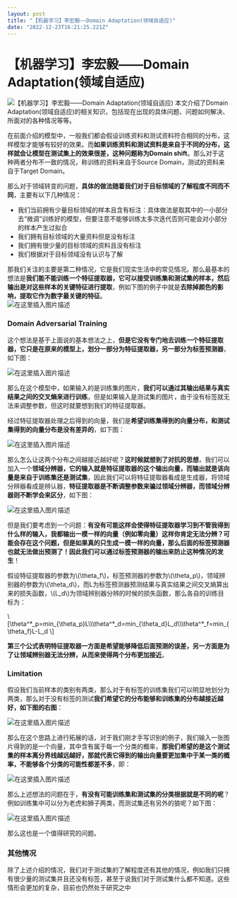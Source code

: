 ```yaml
---
layout: post
title: "【机器学习】李宏毅——Domain Adaptation(领域自适应)"
date: "2022-12-23T16:21:25.221Z"
---
```

【机器学习】李宏毅——Domain Adaptation(领域自适应)
===================================

![【机器学习】李宏毅——Domain Adaptation(领域自适应)](https://img2023.cnblogs.com/blog/2966067/202212/2966067-20221223193001165-1940879160.png) 本文介绍了Domain Adaptation(领域自适应)的相关知识，包括现在出现的具体问题、问题如何解决、所面对的各种情况等等。

在前面介绍的模型中，一般我们都会假设训练资料和测试资料符合相同的分布，这样模型才能够有较好的效果。而**如果训练资料和测试资料是来自于不同的分布，这样就会让模型在测试集上的效果很差，这种问题称为Domain shift**。那么对于这种两者分布不一致的情况，称训练的资料来自于Source Domain，测试的资料来自于Target Domain。

那么对于领域转变的问题，**具体的做法随着我们对于目标领域的了解程度不同而不同**，主要有以下几种情况：

*   我们当前拥有少量目标领域的样本且含有标注：具体做法是取其中的一小部分去“微调”训练好的模型，但要注意不能够训练太多次迭代否则可能会对小部分的样本产生过拟合
*   我们拥有目标领域的大量资料但是没有标注
*   我们拥有很少量的目标领域的资料且没有标注
*   我们根据对于目标领域没有认识与了解

那我们关注的主要是第二种情况，它是我们现实生活中的常见情况。那么最基本的想法是**我们能不能训练一个特征提取器，它可以接受训练集和测试集的样本，然后输出是对这些样本的关键特征进行提取**，例如下图的例子中就是**去除掉颜色的影响，提取它作为数字最关键的特征**。  
![在这里插入图片描述](https://img-blog.csdnimg.cn/4a2d89595a034ec9ab42e1aeee802d38.png#pic_center)

### Domain Adversarial Training

这个想法是基于上面说的基本想法之上，**但是它没有专门地去训练一个特征提取器，它只是在原来的模型上，划分一部分为特征提取器，另一部分为标签预测器**，如下图：

![在这里插入图片描述](https://img-blog.csdnimg.cn/c36114354059416ba07fdde68ce46b00.png#pic_center)

那么在这个模型中，如果输入的是训练集的图片，**我们可以通过其输出结果与真实结果之间的交叉熵来进行训练**，但是如果输入是测试集的图片，由于没有标签就无法来调整参数，但这时就要想到我们的特征提取器。

经过特征提取器处理之后得到的向量，我们是**希望训练集得到的向量分布，和测试集得到的向量分布是没有差异的**，如下图：

![在这里插入图片描述](https://img-blog.csdnimg.cn/5e3ed8f62da048cfb98d333e8d9e547b.png#pic_center)

那么怎么让这两个分布之间越接近越好呢？**这时候就想到了对抗的思想**，我们可以加入一个**领域分辨器，它的输入就是特征提取器的这个输出向量，而输出就是该向量是来自于训练集还是测试集**，因此我们可以将特征提取器看成是生成器，将领域分辨器看成是辨认器，**特征提取器是不断调整参数来骗过领域分辨器，而领域分辨器则不断学会来区分**，如下图：

![在这里插入图片描述](https://img-blog.csdnimg.cn/b0f631c8542744e490151ec223035c4c.png#pic_center)

但是我们要考虑到一个问题：**有没有可能这样会使得特征提取器学习到不管我得到什么样的输入，我都输出一模一样的向量（例如零向量）这样你肯定无法分辨？可能会存在这个问题，但是如果真的只生成一模一样的向量，那么后面的标签预测器也就无法做出预测了！因此我们可以通过标签预测器的输出来防止这种情况的发生**！

假设特征提取器的参数为\\(\\theta\_f\\)，标签预测器的参数为\\(\\theta\_p\\)，领域辨别器的参数为\\(\\theta\_d\\)，而L为标签预测器预测结果与真实结果之间交叉熵算出来的损失函数，\\(L\_d\\)为领域辨别器分辨的时候的损失函数，那么各自的训练目标为：

\\\[\\theta^\*\_p=min\_{\\theta\_p}L\\\\\\theta^\*\_d=min\_{\\theta\_d}L\_d\\\\\\theta^\*\_f=min\_{\\theta\_f}L-L\_d \\\]

**第三个公式表明特征提取器一方面是希望能够降低后面预测的误差，另一方面是为了让领域辨别器无法分辨，从而来使得两个分布更加接近**。

### Limitation

假设我们当前样本的类别有两类，那么对于有标签的训练集我们可以明显地划分为两类，那么对于没有标签的测试**我们希望它的分布能够和训练集的分布越接近越好，如下图的右图**：

![在这里插入图片描述](https://img-blog.csdnimg.cn/ad7ec32ab7884ccc900faf153dd5cbb5.png#pic_center)

那么在这个思路上进行拓展的话，对于我们刚才手写识别的例子，我们输入一张图片得到的是一个向量，其中含有属于每一个分类的概率，**那我们希望的是这个测试集的样本离分界线越远越好，那就代表它得到的输出向量要更加集中于某一类的概率，不能够各个分类的可能性都差不多**，即：

![在这里插入图片描述](https://img-blog.csdnimg.cn/20624321b0f643a9ad4bd71fd33f5de2.png#pic_center)

那么上述想法的问题在于，**有没有可能训练集和测试集的分类根据就是不同的呢**？例如训练集中可以分为老虎和狮子两类，而测试集还有另外的狼呢？如下图：

![在这里插入图片描述](https://img-blog.csdnimg.cn/2141076b771e4eeab2f7ca5e4ec066d1.png#pic_center)

那么这也是一个值得研究的问题。

### 其他情况

除了上述介绍的情况，我们对于测试集的了解程度还有其他的情况，例如我们只拥有很少量的测试集并且还没有标签，甚至于说我们对于测试集什么都不知道。这些情形会更加的复杂，目前也仍然处于研究之中